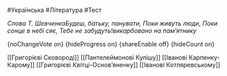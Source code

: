 #Українська #Література #Тест

*Слова Т. ШевченкаБудеш, батьку, панувати, Поки живуть люди, Поки сонце в небі сяє, Тебе не забудуть!викарбовано на пам’ятнику*

{noChangeVote on}
{hideProgress on}
{shareEnable off}
{hideCount on}

[[Григорієві Сковороді]]
[[Пантелеймонові Кулішу]]
[[Іванові Карпенку-Карому]]
[[Григорієві Квітці-Основ’яненку]]
[[Іванові Котляревському]]

